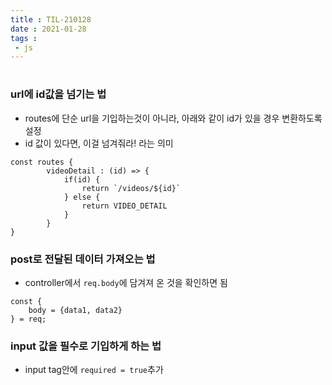 ```yaml
---
title : TIL-210128
date : 2021-01-28
tags :  
 - js
---
```


# 

### url에 id값을 넘기는 법
* routes에 단순 url을 기입하는것이 아니라, 아래와 같이 id가 있을 경우 변환하도록 설정
* id 값이 있다면, 이걸 넘겨줘라! 라는 의미
```
const routes {
        videoDetail : (id) => {
            if(id) {
                return `/videos/${id}`
            } else {
                return VIDEO_DETAIL
            }
        }
}
```

### post로 전달된 데이터 가져오는 법
* controller에서 `req.body`에 담겨져 온 것을 확인하면 됨
```
const {
    body = {data1, data2}
} = req;
```

### input 값을 필수로 기입하게 하는 법
* input tag안에 `required = true`추가
